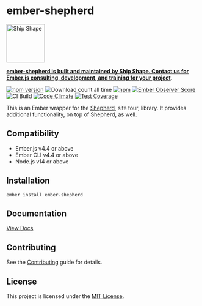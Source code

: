 # ember-shepherd

<a href="https://shipshape.io/"><img src="http://i.imgur.com/DWHQjA5.png" alt="Ship Shape" width="100" height="100"/></a>

**[ember-shepherd is built and maintained by Ship Shape. Contact us for Ember.js consulting, development, and training for your project](https://shipshape.io/ember-consulting/)**.

[![npm version](https://badge.fury.io/js/ember-shepherd.svg)](http://badge.fury.io/js/ember-shepherd)
![Download count all time](https://img.shields.io/npm/dt/ember-shepherd.svg)
[![npm](https://img.shields.io/npm/dm/ember-shepherd.svg)]()
[![Ember Observer Score](http://emberobserver.com/badges/ember-shepherd.svg)](http://emberobserver.com/addons/ember-shepherd)
![CI Build](https://github.com/rwwagner90/ember-shepherd/workflows/CI%20Build/badge.svg)
[![Code Climate](https://codeclimate.com/github/rwwagner90/ember-shepherd/badges/gpa.svg)](https://codeclimate.com/github/rwwagner90/ember-shepherd)
[![Test Coverage](https://codeclimate.com/github/rwwagner90/ember-shepherd/badges/coverage.svg)](https://codeclimate.com/github/rwwagner90/ember-shepherd/coverage)

This is an Ember wrapper for the [Shepherd](https://github.com/shipshapecode/shepherd), site tour, library. It provides additional functionality, on top of Shepherd, as well.

## Compatibility

* Ember.js v4.4 or above
* Ember CLI v4.4 or above
* Node.js v14 or above


## Installation

```
ember install ember-shepherd
```
## Documentation

[View Docs](http://rwwagner90.github.io/ember-shepherd/)


## Contributing

See the [Contributing](CONTRIBUTING.md) guide for details.


## License

This project is licensed under the [MIT License](LICENSE.md).
